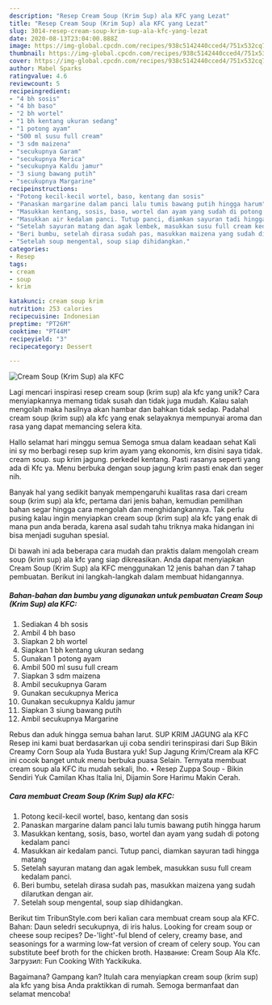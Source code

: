 ```yaml
---
description: "Resep Cream Soup (Krim Sup) ala KFC yang Lezat"
title: "Resep Cream Soup (Krim Sup) ala KFC yang Lezat"
slug: 3014-resep-cream-soup-krim-sup-ala-kfc-yang-lezat
date: 2020-08-13T23:04:00.888Z
image: https://img-global.cpcdn.com/recipes/938c5142440cced4/751x532cq70/cream-soup-krim-sup-ala-kfc-foto-resep-utama.jpg
thumbnail: https://img-global.cpcdn.com/recipes/938c5142440cced4/751x532cq70/cream-soup-krim-sup-ala-kfc-foto-resep-utama.jpg
cover: https://img-global.cpcdn.com/recipes/938c5142440cced4/751x532cq70/cream-soup-krim-sup-ala-kfc-foto-resep-utama.jpg
author: Mabel Sparks
ratingvalue: 4.6
reviewcount: 5
recipeingredient:
- "4 bh sosis"
- "4 bh baso"
- "2 bh wortel"
- "1 bh kentang ukuran sedang"
- "1 potong ayam"
- "500 ml susu full cream"
- "3 sdm maizena"
- "secukupnya Garam"
- "secukupnya Merica"
- "secukupnya Kaldu jamur"
- "3 siung bawang putih"
- "secukupnya Margarine"
recipeinstructions:
- "Potong kecil-kecil wortel, baso, kentang dan sosis"
- "Panaskan margarine dalam panci lalu tumis bawang putih hingga harum"
- "Masukkan kentang, sosis, baso, wortel dan ayam yang sudah di potong kedalam panci"
- "Masukkan air kedalam panci. Tutup panci, diamkan sayuran tadi hingga matang"
- "Setelah sayuran matang dan agak lembek, masukkan susu full cream kedalam panci."
- "Beri bumbu, setelah dirasa sudah pas, masukkan maizena yang sudah dilarutkan dengan air."
- "Setelah soup mengental, soup siap dihidangkan."
categories:
- Resep
tags:
- cream
- soup
- krim

katakunci: cream soup krim 
nutrition: 253 calories
recipecuisine: Indonesian
preptime: "PT26M"
cooktime: "PT44M"
recipeyield: "3"
recipecategory: Dessert

---
```



![Cream Soup (Krim Sup) ala KFC](https://img-global.cpcdn.com/recipes/938c5142440cced4/751x532cq70/cream-soup-krim-sup-ala-kfc-foto-resep-utama.jpg)

Lagi mencari inspirasi resep cream soup (krim sup) ala kfc yang unik? Cara menyiapkannya memang tidak susah dan tidak juga mudah. Kalau salah mengolah maka hasilnya akan hambar dan bahkan tidak sedap. Padahal cream soup (krim sup) ala kfc yang enak selayaknya mempunyai aroma dan rasa yang dapat memancing selera kita.

Hallo selamat hari minggu semua Semoga smua dalam keadaan sehat Kali ini sy mo berbagi resep sup krim ayam yang ekonomis, krn disini saya tidak. cream soup. sup krim jagung. perkedel kentang. Pasti rasanya seperti yang ada di Kfc ya. Menu berbuka dengan soup jagung krim pasti enak dan seger nih.

Banyak hal yang sedikit banyak mempengaruhi kualitas rasa dari cream soup (krim sup) ala kfc, pertama dari jenis bahan, kemudian pemilihan bahan segar hingga cara mengolah dan menghidangkannya. Tak perlu pusing kalau ingin menyiapkan cream soup (krim sup) ala kfc yang enak di mana pun anda berada, karena asal sudah tahu triknya maka hidangan ini bisa menjadi suguhan spesial.


Di bawah ini ada beberapa cara mudah dan praktis dalam mengolah cream soup (krim sup) ala kfc yang siap dikreasikan. Anda dapat menyiapkan Cream Soup (Krim Sup) ala KFC menggunakan 12 jenis bahan dan 7 tahap pembuatan. Berikut ini langkah-langkah dalam membuat hidangannya.

<!--inarticleads1-->

##### Bahan-bahan dan bumbu yang digunakan untuk pembuatan Cream Soup (Krim Sup) ala KFC:

1. Sediakan 4 bh sosis
1. Ambil 4 bh baso
1. Siapkan 2 bh wortel
1. Siapkan 1 bh kentang ukuran sedang
1. Gunakan 1 potong ayam
1. Ambil 500 ml susu full cream
1. Siapkan 3 sdm maizena
1. Ambil secukupnya Garam
1. Gunakan secukupnya Merica
1. Gunakan secukupnya Kaldu jamur
1. Siapkan 3 siung bawang putih
1. Ambil secukupnya Margarine


Rebus dan aduk hingga semua bahan larut. SUP KRIM JAGUNG ala KFC Resep ini kami buat berdasarkan uji coba sendiri terinspirasi dari Sup Bikin Creamy Corn Soup ala Yuda Bustara yuk! Sup Jagung Krim/Cream ala KFC ini cocok banget untuk menu berbuka puasa Selain. Ternyata membuat cream soup ala KFC itu mudah sekali, lho. • Resep Zuppa Soup - Bikin Sendiri Yuk Camilan Khas Italia Ini, Dijamin Sore Harimu Makin Cerah. 

<!--inarticleads2-->

##### Cara membuat Cream Soup (Krim Sup) ala KFC:

1. Potong kecil-kecil wortel, baso, kentang dan sosis
1. Panaskan margarine dalam panci lalu tumis bawang putih hingga harum
1. Masukkan kentang, sosis, baso, wortel dan ayam yang sudah di potong kedalam panci
1. Masukkan air kedalam panci. Tutup panci, diamkan sayuran tadi hingga matang
1. Setelah sayuran matang dan agak lembek, masukkan susu full cream kedalam panci.
1. Beri bumbu, setelah dirasa sudah pas, masukkan maizena yang sudah dilarutkan dengan air.
1. Setelah soup mengental, soup siap dihidangkan.


Berikut tim TribunStyle.com beri kalian cara membuat cream soup ala KFC. Bahan: Daun seledri secukupnya, di iris halus. Looking for cream soup or cheese soup recipes? De-&#39;light&#39;-ful blend of celery, creamy base, and seasonings for a warming low-fat version of cream of celery soup. You can substitute beef broth for the chicken broth. Название: Cream Soup Ala Kfc. Загрузил: Fun Cooking With Yackikuka. 

Bagaimana? Gampang kan? Itulah cara menyiapkan cream soup (krim sup) ala kfc yang bisa Anda praktikkan di rumah. Semoga bermanfaat dan selamat mencoba!
